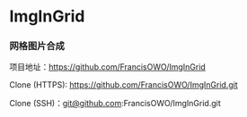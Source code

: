 # ImgInGrid

### 网格图片合成

项目地址：https://github.com/FrancisOWO/ImgInGrid

Clone (HTTPS): https://github.com/FrancisOWO/ImgInGrid.git

Clone (SSH)：git@github.com:FrancisOWO/ImgInGrid.git

